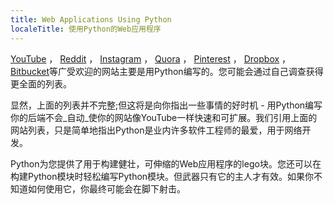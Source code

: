 ```yaml
---
title: Web Applications Using Python
localeTitle: 使用Python的Web应用程序
---
```

[YouTube](http://highscalability.com/youtube-architecture) ， [Reddit](https://github.com/reddit/reddit) ， [Instagram](http://instagram-engineering.tumblr.com/post/13649370142/what-powers-instagram-hundreds-of-instances) ， [Quora](http://qr.ae/RUkZJd) ， [Pinterest](http://qr.ae/RUkZOJ) ， [Dropbox](http://eranki.tumblr.com/post/27076431887/scaling-lessons-learned-at-dropbox-part-1) ， [Bitbucket](https://blog.bitbucket.org/2012/08/24/segregating-services/)等广受欢迎的网站主要是用Python编写的。您可能会通过自己调查获得更全面的列表。

显然，上面的列表并不完整;但这将是向你指出一些事情的好时机 - 用Python编写你的后端不会_自动_使你的网站像YouTube一样快速和可扩展。我们引用上面的网站列表，只是简单地指出Python是业内许多软件工程师的最爱，用于网络开发。

Python为您提供了用于构建健壮，可伸缩的Web应用程序的lego块。您还可以在构建Python模块时轻松编写Python模块。但武器只有它的主人才有效。如果你不知道如何使用它，你最终可能会在脚下射击。